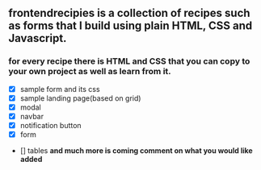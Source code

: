 ## frontendrecipies is a collection of recipes such as forms that I build using plain HTML, CSS and Javascript.
### for every recipe there is HTML and CSS that you can copy to your own project as well as learn from it.

- [x] sample form and its css
- [x] sample landing page(based on grid)
- [X] modal
- [X] navbar
- [X] notification button
- [X] form
- []  tables
**and much more is coming comment on what you would like added**

